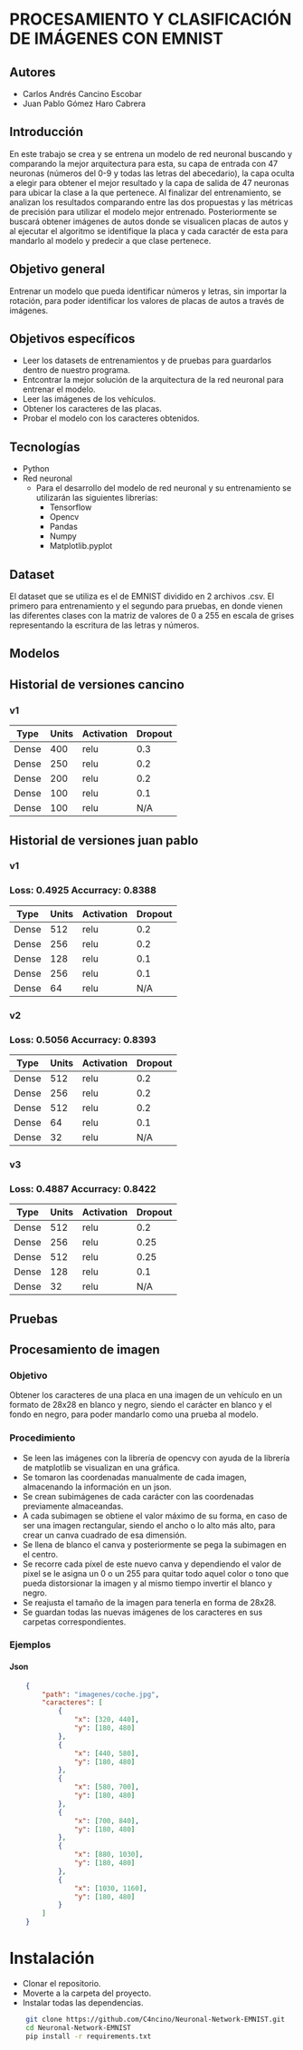 # PROCESAMIENTO Y CLASIFICACIÓN DE IMÁGENES CON EMNIST

## Autores
- Carlos Andrés Cancino Escobar
- Juan Pablo Gómez Haro Cabrera

## Introducción
En este trabajo se crea y se entrena un modelo de red neuronal buscando y comparando la mejor arquitectura para esta, su capa de entrada con 47 neuronas (números del 0-9 y todas las letras del abecedario), la capa oculta a elegir para obtener el mejor resultado y la capa de salida de 47 neuronas para ubicar la clase a la que pertenece. Al finalizar del entrenamiento, se analizan los resultados comparando entre las dos propuestas y las métricas de precisión para utilizar el modelo mejor entrenado. Posteriormente se buscará obtener imágenes de autos donde se visualicen placas de autos y al ejecutar el algoritmo se identifique la placa y cada caractér de esta para mandarlo al modelo y predecir a que clase pertenece.

## Objetivo general
Entrenar un modelo que pueda identificar números y letras, sin importar la rotación, para poder identificar los valores de placas de autos a través de imágenes.

## Objetivos específicos
- Leer los datasets de entrenamientos y de pruebas para guardarlos dentro de nuestro programa.
- Entcontrar la mejor solución de la arquitectura de la red neuronal para entrenar el modelo.
- Leer las imágenes de los vehículos.
- Obtener los caracteres de las placas.
- Probar el modelo con los caracteres obtenidos.

## Tecnologías
- Python
- Red neuronal
    - Para el desarrollo del modelo de red neuronal y su entrenamiento se utilizarán las siguientes librerías:
        - Tensorflow
        - Opencv
        - Pandas
        - Numpy
        - Matplotlib.pyplot

## Dataset
El dataset que se utiliza es el de EMNIST dividido en 2 archivos .csv. El primero para entrenamiento y el segundo para pruebas, en donde vienen las diferentes clases con la matriz de valores de 0 a 255 en escala de grises representando la escritura de las letras y números.

## Modelos

## Historial de versiones cancino

### v1

| Type  | Units | Activation | Dropout |
| ----- | ----- | ---------- | ------- |
| Dense | 400   | relu       | 0.3     |
| Dense | 250   | relu       | 0.2     |
| Dense | 200   | relu       | 0.2     |
| Dense | 100   | relu       | 0.1     |
| Dense | 100   | relu       | N/A     |



## Historial de versiones juan pablo

### v1
### Loss: 0.4925 Accurracy: 0.8388

| Type  | Units | Activation | Dropout |
| ----- | ----- | ---------- | ------- |
| Dense | 512   | relu       | 0.2     |
| Dense | 256   | relu       | 0.2     |
| Dense | 128   | relu       | 0.1     |
| Dense | 256   | relu       | 0.1     |
| Dense |  64   | relu       | N/A     |


### v2
### Loss: 0.5056 Accurracy: 0.8393

| Type  | Units | Activation | Dropout |
| ----- | ----- | ---------- | ------- |
| Dense | 512   | relu       | 0.2     |
| Dense | 256   | relu       | 0.2     |
| Dense | 512   | relu       | 0.2     |
| Dense |  64   | relu       | 0.1     |
| Dense |  32   | relu       | N/A     |

### v3
### Loss: 0.4887 Accurracy: 0.8422

| Type  | Units | Activation | Dropout |
| ----- | ----- | ---------- | ------- |
| Dense | 512   | relu       | 0.2     |
| Dense | 256   | relu       | 0.25    |
| Dense | 512   | relu       | 0.25    |
| Dense | 128   | relu       | 0.1     |
| Dense |  32   | relu       | N/A     |
	
## Pruebas




## Procesamiento de imagen
### Objetivo
Obtener los caracteres de una placa en una imagen de un vehículo en un formato de 28x28 en blanco y negro, siendo el carácter en blanco y el fondo en negro, para poder mandarlo como una prueba al modelo.

### Procedimiento
- Se leen las imágenes con la librería de opencvy con ayuda de la librería de matplotlib se visualizan en una gráfica.
- Se tomaron las coordenadas manualmente de cada imagen, almacenando la información en un json.
- Se crean subimágenes de cada carácter con las coordenadas previamente almaceandas.
- A cada subimagen se obtiene el valor máximo de su forma, en caso de ser una imagen rectangular, siendo el ancho o lo alto más alto, para crear un canva cuadrado de esa dimensión.
- Se llena de blanco el canva y posteriormente se pega la subimagen en el centro.
- Se recorre cada píxel de este nuevo canva y dependiendo el valor de pixel se le asigna un 0 o un 255 para quitar todo aquel color o tono que pueda distorsionar la imagen y al mismo tiempo invertir el blanco y negro.
- Se reajusta el tamaño de la imagen para tenerla en forma de 28x28.
- Se guardan todas las nuevas imágenes de los caracteres en sus carpetas correspondientes.

### Ejemplos
#### Json

```json
    {
        "path": "imagenes/coche.jpg",
        "caracteres": [
            {
                "x": [320, 440],
                "y": [180, 480]
            },
            {
                "x": [440, 580],
                "y": [180, 480]
            },
            {
                "x": [580, 700],
                "y": [180, 480]
            },
            {
                "x": [700, 840],
                "y": [180, 480]
            },
            {
                "x": [880, 1030],
                "y": [180, 480]
            },
            {
                "x": [1030, 1160],
                "y": [180, 480]
            }
        ]
    }
```

# Instalación

- Clonar el repositorio.
- Moverte a la carpeta del proyecto.
- Instalar todas las dependencias.

```bash
    git clone https://github.com/C4ncino/Neuronal-Network-EMNIST.git
	cd Neuronal-Network-EMNIST
	pip install -r requirements.txt
```
